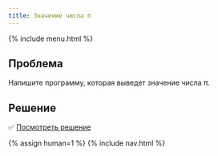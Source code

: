 ```yaml
---
title: Значение числа π
---
```


{% include menu.html %}

## Проблема

Напишите программу, которая выведет значение числа π.

## Решение

✅ [Посмотреть решение](solution)

{% assign human=1 %}
{% include nav.html %}
